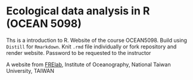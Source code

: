 # Ecological data analysis in R (OCEAN 5098)

Ths is a introduction to R. Website of the course OCEAN5098. Build using `Distill` for `Rmarkdown`. Knit `.rmd` file individually or fork repository and render website. Password to be requested to the instructor

A website from [FRElab](https://www.dipintothereef.com/), Institute of Oceanography, National Taiwan University, TAIWAN
